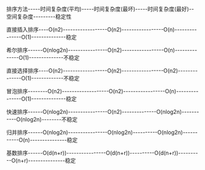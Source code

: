 
排序方法-----时间复杂度(平均)-----时间复杂度(最坏)-----时间复杂度(最好)--空间复杂度---------稳定性

直接插入排序----O(n2)------------------O(n2)-----------------O(n)---------------O(1)--------------稳定

希尔排序------O(nlog2n)----------------O(n2)-----------------O(n)--------------O(1)--------------不稳定

直接选择排序----O(n2)------------------O(n2)-----------------O(n2)--------------O(1)-------------不稳定

冒泡排序--------O(n2)-------------------O(n2)-----------------O(n)---------------O(1)--------------稳定

快速排序------O(nlog2n)----------------O(n2)--------------O(nlog2n)-----------O(nlog2n)--------不稳定

归并排序------O(nlog2n)----------------O(nlog2n)----------O(nlog2n)-----------O(n)---------------稳定

基数排序------O(d(n+r))----------------O(d(n+r))----------O(d(n+r))----------O(n+r)---------------稳定



